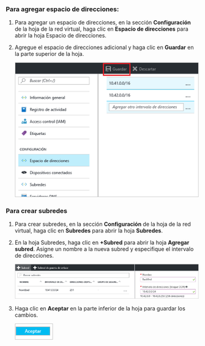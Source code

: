 ### <a name="to-add-address-space"></a>Para agregar espacio de direcciones:
1. Para agregar un espacio de direcciones, en la sección **Configuración** de la hoja de la red virtual, haga clic en **Espacio de direcciones** para abrir la hoja Espacio de direcciones.
2. Agregue el espacio de direcciones adicional y haga clic en **Guardar** en la parte superior de la hoja.
   
    ![Adición de espacio de direcciones](./media/vpn-gateway-additional-address-space-include/address_space.png)

### <a name="to-create-subnets"></a>Para crear subredes
1. Para crear subredes, en la sección **Configuración** de la hoja de la red virtual, haga clic en **Subredes** para abrir la hoja **Subredes**. 
2. En la hoja Subredes, haga clic en **+Subred** para abrir la hoja **Agregar subred**. Asigne un nombre a la nueva subred y especifique el intervalo de direcciones.
   
    ![Configuración de subred](./media/vpn-gateway-additional-address-space-include/add_subnet.png)        
3. Haga clic en **Aceptar** en la parte inferior de la hoja para guardar los cambios.
   
    ![Configuración de subred](./media/vpn-gateway-additional-address-space-include/ok.png)

